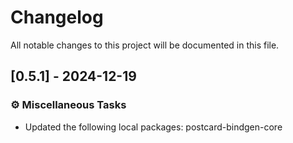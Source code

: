 # Changelog

All notable changes to this project will be documented in this file.

<!-- generated by git-cliff -->
<!-- generated by git-cliff -->
## [0.5.1] - 2024-12-19

### ⚙️ Miscellaneous Tasks

- Updated the following local packages: postcard-bindgen-core

<!-- generated by git-cliff -->
